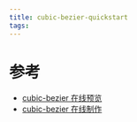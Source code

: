 ```yaml
---
title: cubic-bezier-quickstart
tags:
---
```


# 参考

- [cubic-bezier 在线预览](https://www.jasondavies.com/animated-bezier/)
- [cubic-bezier 在线制作](https://cubic-bezier.com/#0,0,1,1)
